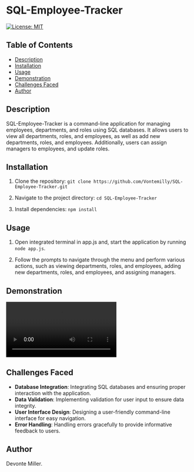 # SQL-Employee-Tracker
[![License: MIT](https://img.shields.io/badge/License-MIT-yellow.svg)](https://opensource.org/licenses/MIT)


## Table of Contents
- [Description](#description)
- [Installation](#installation)
- [Usage](#usage)
- [Demonstration](#demonstration)
- [Challenges Faced](#challenges-faced)
- [Author](#author)

## Description
SQL-Employee-Tracker is a command-line application for managing employees, departments, and roles using SQL databases. It allows users to view all departments, roles, and employees, as well as add new departments, roles, and employees. Additionally, users can assign managers to employees, and update roles.

## Installation
1. Clone the repository: `git clone https://github.com/Vontemilly/SQL-Employee-Tracker.git`

2. Navigate to the project directory: `cd SQL-Employee-Tracker`

3. Install dependencies: `npm install`

## Usage
1. Open integrated terminal in app.js and, start the application by running `node app.js`.

2. Follow the prompts to navigate through the menu and perform various actions, such as viewing departments, roles, and employees, adding new departments, roles, and employees, and assigning managers.

## Demonstration
<video src="assets/sql-employee-tracker-demonstration.mp4" controls title="sql employee tracker demo
"></video>

## Challenges Faced
- **Database Integration**: Integrating SQL databases and ensuring proper interaction with the application.
- **Data Validation**: Implementing validation for user input to ensure data integrity.
- **User Interface Design**: Designing a user-friendly command-line interface for easy navigation.
- **Error Handling**: Handling errors gracefully to provide informative feedback to users.

## Author
Devonte Miller.
